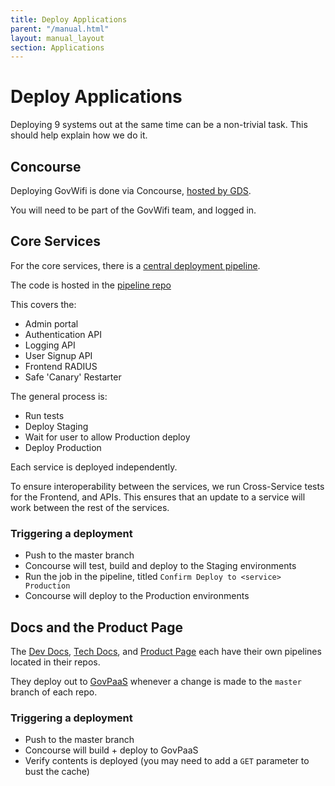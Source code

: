 ```yaml
---
title: Deploy Applications
parent: "/manual.html"
layout: manual_layout
section: Applications
---
```


# Deploy Applications

Deploying 9 systems out at the same time can be a non-trivial task. This should
help explain how we do it.

## Concourse

Deploying GovWifi is done via Concourse, [hosted by GDS][gds_concourse].

You will need to be part of the GovWifi team, and logged in.

## Core Services

For the core services, there is a [central deployment pipeline][concourse_deploy_pipeline].

The code is hosted in the [pipeline repo][concourse_deploy_pipeline_repo]

This covers the:

- Admin portal
- Authentication API
- Logging API
- User Signup API
- Frontend RADIUS
- Safe 'Canary' Restarter

The general process is:

- Run tests
- Deploy Staging
- Wait for user to allow Production deploy
- Deploy Production

Each service is deployed independently.

To ensure interoperability between the services, we run Cross-Service tests for the Frontend, and APIs.
This ensures that an update to a service will work between the rest of the services.

### Triggering a deployment

- Push to the master branch
- Concourse will test, build and deploy to the Staging environments
- Run the job in the pipeline, titled `Confirm Deploy to <service> Production`
- Concourse will deploy to the Production environments

## Docs and the Product Page

The [Dev Docs][dev-docs-repo], [Tech Docs][tech-docs-repo], and [Product Page][product-page-repo] each have their
own pipelines located in their repos.

They deploy out to [GovPaaS][govpaas] whenever a change is made to the `master` branch of each repo.

### Triggering a deployment

- Push to the master branch
- Concourse will build + deploy to GovPaaS
- Verify contents is deployed (you may need to add a `GET` parameter to bust the cache)


[gds_concourse]: https://cd.gds-reliability.engineering/
[concourse_deploy_pipeline]: https://cd.gds-reliability.engineering/teams/govwifi/pipelines/deploy
[concourse_deploy_pipeline_repo]: https://github.com/alphagov/govwifi-concourse-deploy-pipeline
[dev-docs-repo]: https://github.com/alphagov/govwifi-dev-docs
[tech-docs-repo]: https://github.com/alphagov/govwifi-tech-docs
[product-page-repo]: https://github.com/alphagov/govwifi-product-page
[govpaas]: https://www.cloud.service.gov.uk/
